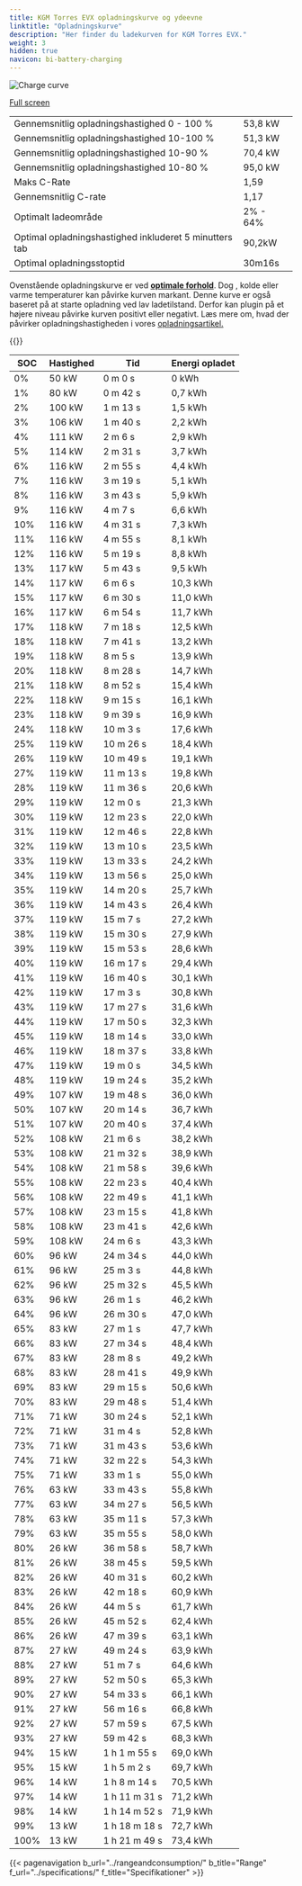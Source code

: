 ```yaml
---
title: KGM Torres EVX opladningskurve og ydeevne
linktitle: "Opladningskurve"
description: "Her finder du ladekurven for KGM Torres EVX."
weight: 3
hidden: true
navicon: bi-battery-charging
---
```

<!-- markdownlint-disable MD033 -->
<img src="/images/models/kgm/torres/torres_evx/chargingcurve.svg" alt="Charge curve" class="img-fluid">

[Full screen](/images/models/kgm/torres/torres_evx/chargingcurve.svg)


<table class="table table-striped border">
<tbody>
<tr>
<td>Gennemsnitlig opladningshastighed 0 - 100 %</td><td>53,8 kW</td>
</tr>
<tr>
<td>Gennemsnitlig opladningshastighed 10-100 %</td><td>51,3 kW</td>
</tr>
<tr>
<td>Gennemsnitlig opladningshastighed 10-90 %</td><td>70,4 kW</td>
</tr>
<tr>
<td>Gennemsnitlig opladningshastighed 10-80 %</td><td>95,0 kW</td>
</tr>
<tr>
<td>Maks C-Rate</td><td>1,59</td>
</tr>
<tr>
<td>Gennemsnitlig C-rate</td><td>1,17</td>
</tr>
<tr>
<td>Optimalt ladeområde</td><td>2% - 64%</td>
</tr>
<tr>
<td>Optimal opladningshastighed inkluderet 5 minutters tab</td><td>90,2kW</td>
</tr>
<tr>
<td>Optimal opladningsstoptid</td><td>30m16s</td>
</tr>
</tbody>
</table>


Ovenstående opladningskurve er ved **[optimale forhold](../../../../../technology/battery/charging/#temperatur)**. Dog , kolde eller varme temperaturer kan påvirke kurven markant. Denne kurve er også baseret på at starte opladning ved lav ladetilstand. Derfor kan plugin på et højere niveau påvirke kurven positivt eller negativt. Læs mere om, hvad der påvirker opladningshastigheden i vores [opladningsartikel.](../../../../../technology/battery/charging/)


{{<evkxdisplayaddarticle />}}
<table class="table table-striped border">
<thead>
<tr><th>SOC</th><th>Hastighed</th><th>Tid</th><th>Energi opladet</th></tr>
</thead>
<tbody>
<tr>
<td>0%</td><td>50 kW</td><td> 0 m 0 s </td><td>0 kWh </td>
</tr>
<tr>
<td>1%</td><td>80 kW</td><td> 0 m 42 s </td><td>0,7 kWh </td>
</tr>
<tr>
<td>2%</td><td>100 kW</td><td> 1 m 13 s </td><td>1,5 kWh </td>
</tr>
<tr>
<td>3%</td><td>106 kW</td><td> 1 m 40 s </td><td>2,2 kWh </td>
</tr>
<tr>
<td>4%</td><td>111 kW</td><td> 2 m 6 s </td><td>2,9 kWh </td>
</tr>
<tr>
<td>5%</td><td>114 kW</td><td> 2 m 31 s </td><td>3,7 kWh </td>
</tr>
<tr>
<td>6%</td><td>116 kW</td><td> 2 m 55 s </td><td>4,4 kWh </td>
</tr>
<tr>
<td>7%</td><td>116 kW</td><td> 3 m 19 s </td><td>5,1 kWh </td>
</tr>
<tr>
<td>8%</td><td>116 kW</td><td> 3 m 43 s </td><td>5,9 kWh </td>
</tr>
<tr>
<td>9%</td><td>116 kW</td><td> 4 m 7 s </td><td>6,6 kWh </td>
</tr>
<tr>
<td>10%</td><td>116 kW</td><td> 4 m 31 s </td><td>7,3 kWh </td>
</tr>
<tr>
<td>11%</td><td>116 kW</td><td> 4 m 55 s </td><td>8,1 kWh </td>
</tr>
<tr>
<td>12%</td><td>116 kW</td><td> 5 m 19 s </td><td>8,8 kWh </td>
</tr>
<tr>
<td>13%</td><td>117 kW</td><td> 5 m 43 s </td><td>9,5 kWh </td>
</tr>
<tr>
<td>14%</td><td>117 kW</td><td> 6 m 6 s </td><td>10,3 kWh </td>
</tr>
<tr>
<td>15%</td><td>117 kW</td><td> 6 m 30 s </td><td>11,0 kWh </td>
</tr>
<tr>
<td>16%</td><td>117 kW</td><td> 6 m 54 s </td><td>11,7 kWh </td>
</tr>
<tr>
<td>17%</td><td>118 kW</td><td> 7 m 18 s </td><td>12,5 kWh </td>
</tr>
<tr>
<td>18%</td><td>118 kW</td><td> 7 m 41 s </td><td>13,2 kWh </td>
</tr>
<tr>
<td>19%</td><td>118 kW</td><td> 8 m 5 s </td><td>13,9 kWh </td>
</tr>
<tr>
<td>20%</td><td>118 kW</td><td> 8 m 28 s </td><td>14,7 kWh </td>
</tr>
<tr>
<td>21%</td><td>118 kW</td><td> 8 m 52 s </td><td>15,4 kWh </td>
</tr>
<tr>
<td>22%</td><td>118 kW</td><td> 9 m 15 s </td><td>16,1 kWh </td>
</tr>
<tr>
<td>23%</td><td>118 kW</td><td> 9 m 39 s </td><td>16,9 kWh </td>
</tr>
<tr>
<td>24%</td><td>118 kW</td><td> 10 m 3 s </td><td>17,6 kWh </td>
</tr>
<tr>
<td>25%</td><td>119 kW</td><td> 10 m 26 s </td><td>18,4 kWh </td>
</tr>
<tr>
<td>26%</td><td>119 kW</td><td> 10 m 49 s </td><td>19,1 kWh </td>
</tr>
<tr>
<td>27%</td><td>119 kW</td><td> 11 m 13 s </td><td>19,8 kWh </td>
</tr>
<tr>
<td>28%</td><td>119 kW</td><td> 11 m 36 s </td><td>20,6 kWh </td>
</tr>
<tr>
<td>29%</td><td>119 kW</td><td> 12 m 0 s </td><td>21,3 kWh </td>
</tr>
<tr>
<td>30%</td><td>119 kW</td><td> 12 m 23 s </td><td>22,0 kWh </td>
</tr>
<tr>
<td>31%</td><td>119 kW</td><td> 12 m 46 s </td><td>22,8 kWh </td>
</tr>
<tr>
<td>32%</td><td>119 kW</td><td> 13 m 10 s </td><td>23,5 kWh </td>
</tr>
<tr>
<td>33%</td><td>119 kW</td><td> 13 m 33 s </td><td>24,2 kWh </td>
</tr>
<tr>
<td>34%</td><td>119 kW</td><td> 13 m 56 s </td><td>25,0 kWh </td>
</tr>
<tr>
<td>35%</td><td>119 kW</td><td> 14 m 20 s </td><td>25,7 kWh </td>
</tr>
<tr>
<td>36%</td><td>119 kW</td><td> 14 m 43 s </td><td>26,4 kWh </td>
</tr>
<tr>
<td>37%</td><td>119 kW</td><td> 15 m 7 s </td><td>27,2 kWh </td>
</tr>
<tr>
<td>38%</td><td>119 kW</td><td> 15 m 30 s </td><td>27,9 kWh </td>
</tr>
<tr>
<td>39%</td><td>119 kW</td><td> 15 m 53 s </td><td>28,6 kWh </td>
</tr>
<tr>
<td>40%</td><td>119 kW</td><td> 16 m 17 s </td><td>29,4 kWh </td>
</tr>
<tr>
<td>41%</td><td>119 kW</td><td> 16 m 40 s </td><td>30,1 kWh </td>
</tr>
<tr>
<td>42%</td><td>119 kW</td><td> 17 m 3 s </td><td>30,8 kWh </td>
</tr>
<tr>
<td>43%</td><td>119 kW</td><td> 17 m 27 s </td><td>31,6 kWh </td>
</tr>
<tr>
<td>44%</td><td>119 kW</td><td> 17 m 50 s </td><td>32,3 kWh </td>
</tr>
<tr>
<td>45%</td><td>119 kW</td><td> 18 m 14 s </td><td>33,0 kWh </td>
</tr>
<tr>
<td>46%</td><td>119 kW</td><td> 18 m 37 s </td><td>33,8 kWh </td>
</tr>
<tr>
<td>47%</td><td>119 kW</td><td> 19 m 0 s </td><td>34,5 kWh </td>
</tr>
<tr>
<td>48%</td><td>119 kW</td><td> 19 m 24 s </td><td>35,2 kWh </td>
</tr>
<tr>
<td>49%</td><td>107 kW</td><td> 19 m 48 s </td><td>36,0 kWh </td>
</tr>
<tr>
<td>50%</td><td>107 kW</td><td> 20 m 14 s </td><td>36,7 kWh </td>
</tr>
<tr>
<td>51%</td><td>107 kW</td><td> 20 m 40 s </td><td>37,4 kWh </td>
</tr>
<tr>
<td>52%</td><td>108 kW</td><td> 21 m 6 s </td><td>38,2 kWh </td>
</tr>
<tr>
<td>53%</td><td>108 kW</td><td> 21 m 32 s </td><td>38,9 kWh </td>
</tr>
<tr>
<td>54%</td><td>108 kW</td><td> 21 m 58 s </td><td>39,6 kWh </td>
</tr>
<tr>
<td>55%</td><td>108 kW</td><td> 22 m 23 s </td><td>40,4 kWh </td>
</tr>
<tr>
<td>56%</td><td>108 kW</td><td> 22 m 49 s </td><td>41,1 kWh </td>
</tr>
<tr>
<td>57%</td><td>108 kW</td><td> 23 m 15 s </td><td>41,8 kWh </td>
</tr>
<tr>
<td>58%</td><td>108 kW</td><td> 23 m 41 s </td><td>42,6 kWh </td>
</tr>
<tr>
<td>59%</td><td>108 kW</td><td> 24 m 6 s </td><td>43,3 kWh </td>
</tr>
<tr>
<td>60%</td><td>96 kW</td><td> 24 m 34 s </td><td>44,0 kWh </td>
</tr>
<tr>
<td>61%</td><td>96 kW</td><td> 25 m 3 s </td><td>44,8 kWh </td>
</tr>
<tr>
<td>62%</td><td>96 kW</td><td> 25 m 32 s </td><td>45,5 kWh </td>
</tr>
<tr>
<td>63%</td><td>96 kW</td><td> 26 m 1 s </td><td>46,2 kWh </td>
</tr>
<tr>
<td>64%</td><td>96 kW</td><td> 26 m 30 s </td><td>47,0 kWh </td>
</tr>
<tr>
<td>65%</td><td>83 kW</td><td> 27 m 1 s </td><td>47,7 kWh </td>
</tr>
<tr>
<td>66%</td><td>83 kW</td><td> 27 m 34 s </td><td>48,4 kWh </td>
</tr>
<tr>
<td>67%</td><td>83 kW</td><td> 28 m 8 s </td><td>49,2 kWh </td>
</tr>
<tr>
<td>68%</td><td>83 kW</td><td> 28 m 41 s </td><td>49,9 kWh </td>
</tr>
<tr>
<td>69%</td><td>83 kW</td><td> 29 m 15 s </td><td>50,6 kWh </td>
</tr>
<tr>
<td>70%</td><td>83 kW</td><td> 29 m 48 s </td><td>51,4 kWh </td>
</tr>
<tr>
<td>71%</td><td>71 kW</td><td> 30 m 24 s </td><td>52,1 kWh </td>
</tr>
<tr>
<td>72%</td><td>71 kW</td><td> 31 m 4 s </td><td>52,8 kWh </td>
</tr>
<tr>
<td>73%</td><td>71 kW</td><td> 31 m 43 s </td><td>53,6 kWh </td>
</tr>
<tr>
<td>74%</td><td>71 kW</td><td> 32 m 22 s </td><td>54,3 kWh </td>
</tr>
<tr>
<td>75%</td><td>71 kW</td><td> 33 m 1 s </td><td>55,0 kWh </td>
</tr>
<tr>
<td>76%</td><td>63 kW</td><td> 33 m 43 s </td><td>55,8 kWh </td>
</tr>
<tr>
<td>77%</td><td>63 kW</td><td> 34 m 27 s </td><td>56,5 kWh </td>
</tr>
<tr>
<td>78%</td><td>63 kW</td><td> 35 m 11 s </td><td>57,3 kWh </td>
</tr>
<tr>
<td>79%</td><td>63 kW</td><td> 35 m 55 s </td><td>58,0 kWh </td>
</tr>
<tr>
<td>80%</td><td>26 kW</td><td> 36 m 58 s </td><td>58,7 kWh </td>
</tr>
<tr>
<td>81%</td><td>26 kW</td><td> 38 m 45 s </td><td>59,5 kWh </td>
</tr>
<tr>
<td>82%</td><td>26 kW</td><td> 40 m 31 s </td><td>60,2 kWh </td>
</tr>
<tr>
<td>83%</td><td>26 kW</td><td> 42 m 18 s </td><td>60,9 kWh </td>
</tr>
<tr>
<td>84%</td><td>26 kW</td><td> 44 m 5 s </td><td>61,7 kWh </td>
</tr>
<tr>
<td>85%</td><td>26 kW</td><td> 45 m 52 s </td><td>62,4 kWh </td>
</tr>
<tr>
<td>86%</td><td>26 kW</td><td> 47 m 39 s </td><td>63,1 kWh </td>
</tr>
<tr>
<td>87%</td><td>27 kW</td><td> 49 m 24 s </td><td>63,9 kWh </td>
</tr>
<tr>
<td>88%</td><td>27 kW</td><td> 51 m 7 s </td><td>64,6 kWh </td>
</tr>
<tr>
<td>89%</td><td>27 kW</td><td> 52 m 50 s </td><td>65,3 kWh </td>
</tr>
<tr>
<td>90%</td><td>27 kW</td><td> 54 m 33 s </td><td>66,1 kWh </td>
</tr>
<tr>
<td>91%</td><td>27 kW</td><td> 56 m 16 s </td><td>66,8 kWh </td>
</tr>
<tr>
<td>92%</td><td>27 kW</td><td> 57 m 59 s </td><td>67,5 kWh </td>
</tr>
<tr>
<td>93%</td><td>27 kW</td><td> 59 m 42 s </td><td>68,3 kWh </td>
</tr>
<tr>
<td>94%</td><td>15 kW</td><td>1 h 1 m 55 s </td><td>69,0 kWh </td>
</tr>
<tr>
<td>95%</td><td>15 kW</td><td>1 h 5 m 2 s </td><td>69,7 kWh </td>
</tr>
<tr>
<td>96%</td><td>14 kW</td><td>1 h 8 m 14 s </td><td>70,5 kWh </td>
</tr>
<tr>
<td>97%</td><td>14 kW</td><td>1 h 11 m 31 s </td><td>71,2 kWh </td>
</tr>
<tr>
<td>98%</td><td>14 kW</td><td>1 h 14 m 52 s </td><td>71,9 kWh </td>
</tr>
<tr>
<td>99%</td><td>13 kW</td><td>1 h 18 m 18 s </td><td>72,7 kWh </td>
</tr>
<tr>
<td>100%</td><td>13 kW</td><td>1 h 21 m 49 s </td><td>73,4 kWh </td>
</tr>
</tbody>
</table>


{{< pagenavigation b_url="../rangeandconsumption/" b_title="Range" f_url="../specifications/" f_title="Specifikationer" >}}
